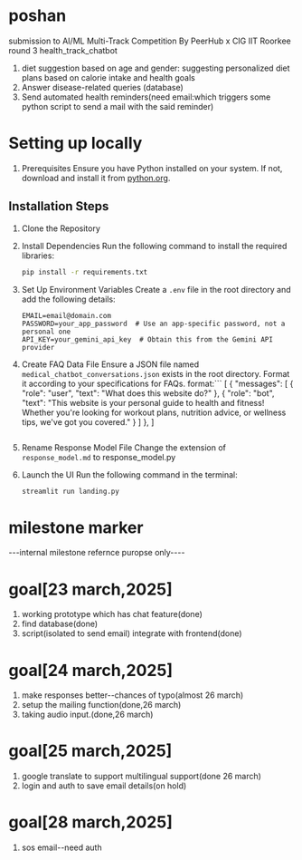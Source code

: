 # poshan
submission to AI/ML Multi-Track Competition By PeerHub x CIG IIT Roorkee
round 3 health_track_chatbot
1. diet suggestion based on age and gender: suggesting personalized diet plans based on calorie intake and health goals
2. Answer disease-related queries (database)
3. Send automated health reminders(need email:which triggers some python script to send a mail with the said reminder)


# Setting up locally
1. Prerequisites
Ensure you have Python installed on your system. If not, download and install it from [python.org](https://www.python.org/downloads/).

## Installation Steps

1. Clone the Repository

2. Install Dependencies
   Run the following command to install the required libraries:
   ```sh
   pip install -r requirements.txt
   ```

3. Set Up Environment Variables
   Create a `.env` file in the root directory and add the following details:
   ```env
   EMAIL=email@domain.com
   PASSWORD=your_app_password  # Use an app-specific password, not a personal one
   API_KEY=your_gemini_api_key  # Obtain this from the Gemini API provider
   ```

4. Create FAQ Data File
   Ensure a JSON file named `medical_chatbot_conversations.json` exists in the root directory. Format it according to your specifications for FAQs.
   format:```
     [  {
        "messages": [
            {
                "role": "user",
                "text": "What does this website do?"
            },
            {
                "role": "bot",
                "text": "This website is your personal guide to health and fitness! Whether you're looking for workout plans, nutrition advice, or wellness tips, we've got you covered."
            }
        ]
    }, ]
   ```

6. Rename Response Model File
   Change the extension of `response_model.md` to response_model.py

7. Launch the UI
   Run the following command in the terminal:
   ```sh
   streamlit run landing.py
   ```

# milestone marker
---internal milestone refernce puropse only----
# goal[23 march,2025]
1. working prototype which has chat feature(done)
2. find database(done)
3. script(isolated to send email) integrate with frontend(done)

# goal[24 march,2025]
1. make responses better--chances of typo(almost 26 march)
2. setup the mailing function(done,26 march)
3. taking audio input.(done,26 march)


# goal[25 march,2025]
1. google translate to support multilingual support(done 26 march)
2. login and auth to save email details(on hold)

# goal[28 march,2025]
1. sos email--need auth
